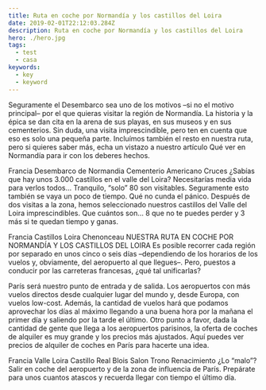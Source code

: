 ```yaml
---
title: Ruta en coche por Normandía y los castillos del Loira
date: 2019-02-01T22:12:03.284Z
description: Ruta en coche por Normandía y los castillos del Loira
hero: ./hero.jpg
tags:
  - test
  - casa
keywords:
  - key
  - keyword
---
```

Seguramente el Desembarco sea uno de los motivos –si no el motivo principal– por el que quieras visitar la región de Normandía. La historia y la épica se dan cita en la arena de sus playas, en sus museos y en sus cementerios. Sin duda, una visita imprescindible, pero ten en cuenta que eso es solo una pequeña parte. Incluímos también el resto en nuestra ruta, pero si quieres saber más, echa un vistazo a nuestro artículo Qué ver en Normandía para ir con los deberes hechos.

Francia Desembarco de Normandia Cementerio Americano Cruces
¿Sabías que hay unos 3.000 castillos en el valle del Loira? Necesitarías media vida para verlos todos… Tranquilo, “solo” 80 son visitables. Seguramente esto también se vaya un poco de tiempo. Qué no cunda el pánico. Después de dos visitas a la zona, hemos seleccionado nuestros castillos del Valle del Loira imprescindibles. Que cuántos son… 8 que no te puedes perder y 3 más si te quedan tiempo y ganas.

Francia Castillos Loira Chenonceau
NUESTRA RUTA EN COCHE POR NORMANDÍA Y LOS CASTILLOS DEL LOIRA
Es posible recorrer cada región por separado en unos cinco o seis días –dependiendo de los horarios de los vuelos y, obviamente, del aeropuerto al que llegues–. Pero, puestos a conducir por las carreteras francesas, ¿qué tal unificarlas?

París será nuestro punto de entrada y de salida. Los aeropuertos con más vuelos directos desde cualquier lugar del mundo y, desde Europa, con vuelos low-cost. Además, la cantidad de vuelos hará que podamos aprovechar los días al máximo llegando a una buena hora por la mañana el primer día y saliendo por la tarde el último. Otro punto a favor, dada la cantidad de gente que llega a los aeropuertos parisinos, la oferta de coches de alquiler es muy grande y los precios más ajustados. Aquí puedes ver precios de alquiler de coches en París para hacerte una idea.

Francia Valle Loira Castillo Real Blois Salon Trono Renacimiento
¿Lo “malo”? Salir en coche del aeropuerto y de la zona de influencia de París. Prepárate para unos cuantos atascos y recuerda llegar con tiempo el último día.
